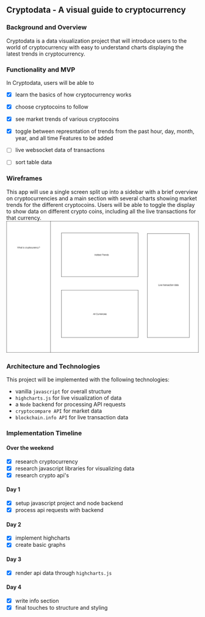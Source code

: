 ## Cryptodata - A visual guide to cryptocurrency

### Background and Overview

Cryptodata is a data visualization project that will introduce users to the world of cryptocurrency with easy to understand charts displaying the latest trends in cryptocurrency.

### Functionality and MVP

In Cryptodata, users will be able to
- [x] learn the basics of how cryptocurrency works
- [x] choose cryptocoins to follow
- [x] see market trends of various cryptocoins
- [x] toggle between represntation of trends from the past hour, day, month, year, and all time
Features to be added
- [ ] live websocket data of transactions
- [ ] sort table data


### Wireframes
This app will use a single screen split up into a sidebar with a brief overview on cryptocurrencies and a main section with several charts showing market trends for the different cryptocoins. Users will be able to toggle the display to show data on different crypto coins, including all the live transactions for that currency.
![wireframe](cryptodata_wireframe.png)


### Architecture and Technologies
This project will be implemented with the following technologies:
- vanilla `javascript` for overall structure
- `highcharts.js` for live visualization of data
- a `Node` backend for processing API requests
- `cryptocompare API` for market data
- `blockchain.info API` for live transaction data

### Implementation Timeline
#### Over the weekend
- [x] research cryptocurrency
- [x] research javascript libraries for visualizing data
- [x] research crypto api's
#### Day 1
- [x] setup javascript project and node backend
- [x] process api requests with backend
#### Day 2
- [x] implement highcharts
- [x] create basic graphs
#### Day 3
- [x] render api data through `highcharts.js`
#### Day 4
- [x] write info section
- [x] final touches to structure and styling
